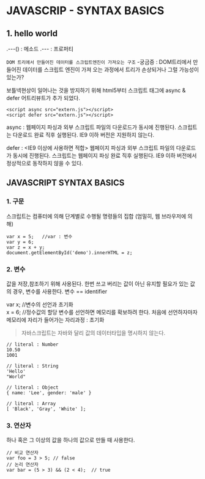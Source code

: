 # JAVASCRIP - SYNTAX BASICS
## 1. hello world

.---() : 메소드
.--- : 프로퍼티

`DOM 트리에서 만들어진 데이터를 스크립트엔진이 가져오는 구조`
-궁금증 : DOM트리에서 만들어진 데이터를 스크립트 엔진이 가져 오는 과정에서 트리가 손상되거나 그럴 가능성이 있는가?

보틀넥현상이 일어나는 것을 방지하기 위해 html5부터 스크립트 태그에 async & defer 어트리뷰트가 추가 되었다.
```
<script async src="extern.js"></script>
<script defer src="extern.js"></script>
```

async :
웹페이지 파싱과 외부 스크립트 파일의 다운로드가 동시에 진행된다. 스크립트는 다운로드 완료 직후 실행된다. IE9 이하 버전은 지원하지 않는다.

defer : <IE9 이상에 사용하면 적합></IE9>
웹페이지 파싱과 외부 스크립트 파일의 다운로드가 동시에 진행된다. 스크립트는 웹페이지 파싱 완료 직후 실행된다. IE9 이하 버전에서 정상적으로 동작하지 않을 수 있다.

## JAVASCRIPT SYNTAX BASICS
### 1. 구문

스크립트는 컴퓨터에 의해 단계별로 수행될 명령들의 집합
(엄밀히, 웹 브라우저에 의해)

```
var x = 5;   //var : 변수
var y = 6;
var z = x + y;   
document.getElementById('demo').innerHTML = z;
```

### 2. 변수
값을 저장,참조하기 위해 사용된다.
한번 쓰고 버리는 값이 아닌 유지할 필요가 있는 값의 경우, 변수를 사용한다.
변수 == identifier

var x; //변수의 선언과 초기화  
x = 6; //정수값의 할당
변수를 선언하면 메모리를 확보하려 한다. 처음에 선언하자마자 메모리에 자리가 들어가는 자리과정 : 초기화

> 자바스크립트는 자바와 달리 값의 데이터타입을 명시하지 않는다.  

```
// literal : Number
10.50
1001

// literal : String
'Hello'
"World"

// literal : Object
{ name: 'Lee', gender: 'male' }

// literal : Array
[ 'Black', 'Gray', 'White' ];
```

### 3. 연산자
하나 혹은 그 이상의 값을 하나의 값으로 만들 때 사용한다.

```
// 비교 연산자
var foo = 3 > 5; // false
// 논리 연산자
var bar = (5 > 3) && (2 < 4);  // true
```
